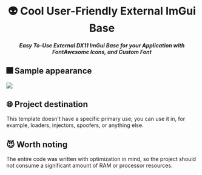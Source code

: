 <h1 align="center">👽 Cool User-Friendly External ImGui Base</h1>
<h5 align="center">Easy To-Use External DX11 ImGui Base for your Application with FontAwesome Icons, and Custom Font</h5>
<h2>🎆 Sample appearance</h2>
<image src="https://cdn.discordapp.com/attachments/1152939606484992072/1187812142720745472/image.png?ex=65983f43&is=6585ca43&hm=277bffd19521278990323d9360bef1f015adf7239f14f0988bbc04e9ec018e07&">
  
<h2>🌐 Project destination</h2>
This template doesn't have a specific primary use; you can use it in, for example, loaders, injectors, spoofers, or anything else.

<h2>😈 Worth noting</h2>
The entire code was written with optimization in mind, so the project should not consume a significant amount of RAM or processor resources.
